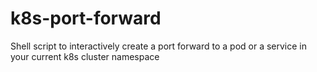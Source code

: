 # k8s-port-forward
Shell script to interactively create a port forward to a pod or a service in your current k8s cluster namespace
